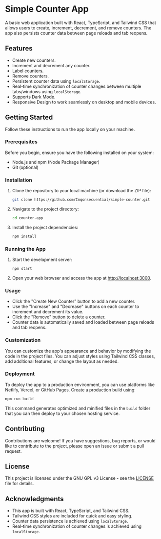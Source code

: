 # Simple Counter App

A basic web application built with React, TypeScript, and Tailwind CSS that allows users to create, increment, decrement, and remove counters. The app also persists counter data between page reloads and tab reopens.

## Features

- Create new counters.
- Increment and decrement any counter.
- Label counters.
- Remove counters.
- Persistent counter data using `localStorage`.
- Real-time synchronization of counter changes between multiple tabs/windows using `localStorage`.
- Supports Dark Mode.
- Responsive Design to work seamlessly on desktop and mobile devices.

## Getting Started

Follow these instructions to run the app locally on your machine.

### Prerequisites

Before you begin, ensure you have the following installed on your system:

- Node.js and npm (Node Package Manager)
- Git (optional)

### Installation

1. Clone the repository to your local machine (or download the ZIP file):

   ```bash
   git clone https://github.com/Inqonsecuential/simple-counter.git
   ```

2. Navigate to the project directory:

   ```bash
   cd counter-app
   ```

3. Install the project dependencies:

   ```bash
   npm install
   ```

### Running the App

1. Start the development server:

   ```bash
   npm start
   ```

2. Open your web browser and access the app at [http://localhost:3000](http://localhost:3000).

### Usage

- Click the "Create New Counter" button to add a new counter.
- Use the "Increase" and "Decrease" buttons on each counter to increment and decrement its value.
- Click the "Remove" button to delete a counter.
- Counter data is automatically saved and loaded between page reloads and tab reopens.

### Customization

You can customize the app's appearance and behavior by modifying the code in the project files. You can adjust styles using Tailwind CSS classes, add additional features, or change the layout as needed.

### Deployment

To deploy the app to a production environment, you can use platforms like Netlify, Vercel, or GitHub Pages. Create a production build using:

```bash
npm run build
```

This command generates optimized and minified files in the `build` folder that you can then deploy to your chosen hosting service.

## Contributing

Contributions are welcome! If you have suggestions, bug reports, or would like to contribute to the project, please open an issue or submit a pull request.

## License

This project is licensed under the GNU GPL v3 License - see the [LICENSE](LICENSE) file for details.

## Acknowledgments

- This app is built with React, TypeScript, and Tailwind CSS.
- Tailwind CSS styles are included for quick and easy styling.
- Counter data persistence is achieved using `localStorage`.
- Real-time synchronization of counter changes is achieved using `localStorage`.
